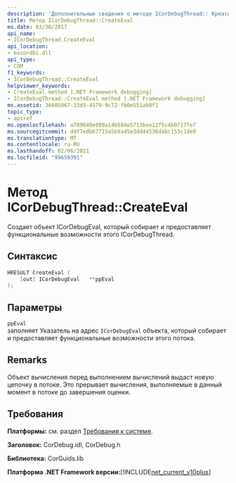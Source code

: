 ```yaml
---
description: 'Дополнительные сведения о методе ICorDebugThread:: Креативал'
title: Метод ICorDebugThread::CreateEval
ms.date: 03/30/2017
api_name:
- ICorDebugThread.CreateEval
api_location:
- mscordbi.dll
api_type:
- COM
f1_keywords:
- ICorDebugThread::CreateEval
helpviewer_keywords:
- CreateEval method [.NET Framework debugging]
- ICorDebugThread::CreateEval method [.NET Framework debugging]
ms.assetid: 36605067-33d3-4579-9c72-fb0e551ab0f1
topic_type:
- apiref
ms.openlocfilehash: a789840e099a14b584e5713bee12f5c4b0717fe7
ms.sourcegitcommit: ddf7edb67715a5b9a45e3dd44536dabc153c1de0
ms.translationtype: MT
ms.contentlocale: ru-RU
ms.lasthandoff: 02/06/2021
ms.locfileid: "99659391"
---
```

# <a name="icordebugthreadcreateeval-method"></a>Метод ICorDebugThread::CreateEval

Создает объект ICorDebugEval, который собирает и предоставляет функциональные возможности этого ICorDebugThread.  
  
## <a name="syntax"></a>Синтаксис  
  
```cpp  
HRESULT CreateEval (  
    [out] ICorDebugEval   **ppEval  
);  
```  
  
## <a name="parameters"></a>Параметры  

 `ppEval`  
 заполняет Указатель на адрес `ICorDebugEval` объекта, который собирает и предоставляет функциональные возможности этого потока.  
  
## <a name="remarks"></a>Remarks  

 Объект вычисления перед выполнением вычислений выдаст новую цепочку в потоке. Это прерывает вычисления, выполняемые в данный момент в потоке до завершения оценки.  
  
## <a name="requirements"></a>Требования  

 **Платформы:** см. раздел [Требования к системе](../../get-started/system-requirements.md).  
  
 **Заголовок:** CorDebug.idl, CorDebug.h  
  
 **Библиотека:** CorGuids.lib  
  
 **Платформа .NET Framework версии:**[!INCLUDE[net_current_v10plus](../../../../includes/net-current-v10plus-md.md)]
